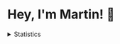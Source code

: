 # Hey, I'm Martin! 👋

<details>
<summary>Statistics</summary>
<br />

<!-- ![Martin's GitHub stats](https://github-readme-stats.vercel.app/api?username=martinpintos) -->
![Martin's trophies](https://github-profile-trophy.vercel.app/?username=martinpintos&column=5&margin-w=7&margin-h=7)
</details>
